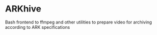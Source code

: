 ARKhive
=======

Bash frontend to ffmpeg and other utilities to prepare video for archiving according to ARK specifications
